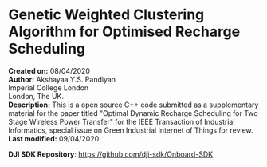 # Genetic Weighted Clustering Algorithm for Optimised Recharge Scheduling

**Created on:** 08/04/2020<br />
**Author:** Akshayaa Y.S. Pandiyan<br />
        Imperial College London<br />
        London, The UK.<br />
**Description:** This is a open source C++ code submitted as a supplementary material for the paper titled "Optimal Dynamic Recharge Scheduling for Two
Stage Wireless Power Transfer" for the IEEE Transaction of Industrial Informatics, special issue on Green Industrial Internet of Things for review.<br />
**Last modified:** 09/04/2020

**DJI SDK Repository**: https://github.com/dji-sdk/Onboard-SDK


